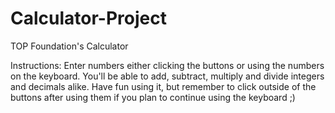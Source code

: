 # Calculator-Project
TOP Foundation's Calculator

Instructions:
Enter numbers either clicking the buttons or using the numbers on the keyboard.
You'll be able to add, subtract, multiply and divide integers and decimals alike.
Have fun using it, but remember to click outside of the buttons after using them if you plan to continue using the keyboard ;)